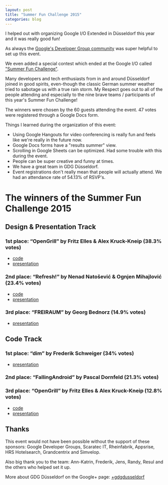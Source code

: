 ```yaml
---
layout: post
title: "Summer Fun Challenge 2015"
categories: blog
---
```


I helped out with organizing Google I/O Extended in Düsseldorf this year and it was really good fun!

As always the [Google's Developer Group community](https://developers.google.com/groups/) was super helpful to set up this event.

We even added a special contest which ended at the Google I/O called ["Summer Fun Challenge"](https://plus.google.com/107373371386267684213/posts/4Ha7AJL8SPM).

Many developers and tech enthusiasts from in and around Düsseldorf joined in good spirits, even-though the classic German summer weather tried to sabotage us with a true rain storm. My Respect goes out to all of the people attending and especially to the nine brave teams / participants of this year's Summer Fun Challenge!

The winners were chosen by the 60 guests attending the event. 47 votes were registered through a Google Docs form.

Things I learned during the organization of this event:
- Using Google Hangouts for video conferencing is really fun and feels like we're really in the future now.
- Google Docs forms have a "results summer" view.
- Scrolling in Google Sheets can be optimized. Had some trouble with this during the event.
- People can be super creative and funny at times.
- We have a great team in GDG Düsseldorf.
- Event registrations don't really mean that people will actually attend. We had an attendance rate of 54.13% of RSVP's.

# The winners of the Summer Fun Challenge 2015

## Design & Presentation Track

### 1st place: “OpenGrill” by Fritz Elles & Alex Kruck-Kneip (38.3% votes)

- [code](https://github.com/FedericoElles/opunguriru) 
- [presentation](https://docs.google.com/presentation/d/1l-nmOoInxsZju7evPHSm-5Efgv1opOMTJ1xVik6K4XM/pub?start=false&loop=false&delayms=3000)

### 2nd place: “Refresh!” by Nenad Natošević & Ognjen Mihajlović (23.4% votes)

- [code](https://bitbucket.org/Tricky/refresh-mobile) 
- [presentation](https://docs.google.com/presentation/d/1Rpo6OKqC4PqpHIi1E7gQdSfnAdX1pc2jpCz2yf1eXd8/)

### 3rd place: “FREIRAUM” by Georg Bednorz (14.9% votes)

- [presentation](http://de.slideshare.net/GeorgBednorz/freiraum-georg-bednorz)

## Code Track

### 1st place: “dim” by Frederik Schweiger (34% votes)

- [presentation](https://docs.google.com/presentation/d/1TYADtKHSGvGIgDjUyzAUdrccj7qCHBoZZLE2pzcRr2o/edit?usp=sharing)

### 2nd place: “FallingAndroid” by Pascal Dornfeld (21.3% votes)

### 3rd place: “OpenGrill” by Fritz Elles & Alex Kruck-Kneip (12.8% votes)

- [code](https://github.com/FedericoElles/opunguriru)
- [presentation](https://docs.google.com/presentation/d/1l-nmOoInxsZju7evPHSm-5Efgv1opOMTJ1xVik6K4XM/pub?start=false&loop=false&delayms=3000)

## Thanks

This event would not have been possible without the support of these sponsors: Google Developer Groups, Scaratec IT, Rheinfabrik, Appsrise, HRS Hotelsearch, Grandcentrix and Simvelop.

Also big thank you to the team: Ann-Katrin, Frederik, Jens, Randy, Resul and the others who helped set it up.

More about GDG Düsseldorf on the Google+ page: [+gdgdusseldorf](https://plus.google.com/107373371386267684213)﻿
